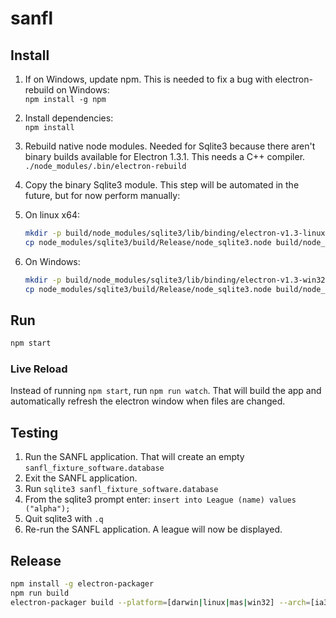 # sanfl
## Install
1. If on Windows, update npm. This is needed to fix a bug with electron-rebuild on Windows:  
   `npm install -g npm`
1. Install dependencies:  
   `npm install`
1. Rebuild native node modules. Needed for Sqlite3 because there aren't binary builds available for Electron 1.3.1. This needs a C++ compiler.  
   `./node_modules/.bin/electron-rebuild`
1. Copy the binary Sqlite3 module. This step will be automated in the future, but for now perform manually:
 1. On linux x64:

    ```bash
    mkdir -p build/node_modules/sqlite3/lib/binding/electron-v1.3-linux-x64/
    cp node_modules/sqlite3/build/Release/node_sqlite3.node build/node_modules/sqlite3/lib/binding/electron-v1.3-linux-x64/.
    ```

 1. On Windows:

    ```bash
    mkdir -p build/node_modules/sqlite3/lib/binding/electron-v1.3-win32-x64/
    cp node_modules/sqlite3/build/Release/node_sqlite3.node build/node_modules/sqlite3/lib/binding/electron-v1.3-win32-x64/.
    ```

## Run
```bash
npm start
```

### Live Reload
Instead of running `npm start`, run `npm run watch`.
That will build the app and automatically refresh the electron window when files are changed.

## Testing
1. Run the SANFL application. That will create an empty `sanfl_fixture_software.database`
1. Exit the SANFL application.
1. Run `sqlite3 sanfl_fixture_software.database`
1. From the sqlite3 prompt enter: `insert into League (name) values ("alpha");`
1. Quit sqlite3 with `.q`
1. Re-run the SANFL application. A league will now be displayed.

## Release
```bash
npm install -g electron-packager
npm run build
electron-packager build --platform=[darwin|linux|mas|win32] --arch=[ia32|x64]
```

